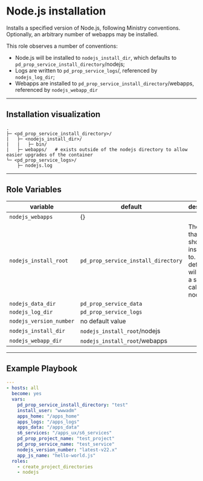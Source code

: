 # Node.js installation

Installs a specified version of Node.js, following Ministry conventions. Optionally, an arbitrary number of webapps may be installed.

This role observes a number of conventions:
* Node.js will be installed to `nodejs_install_dir`, which defaults to `pd_prop_service_install_directory`/nodejs;
* Logs are written to `pd_prop_service_logs`/, referenced by `nodejs_log_dir`;
* Webapps are installed to `pd_prop_service_install_directory`/webapps, referenced by `nodejs_webapp_dir`

*****

## Installation visualization

```
.
├─ <pd_prop_service_install_directory>/
|   ├─ <nodejs_install_dir>/
|   |   ├─ bin/
|   ├─ webapps/   # exists outside of the nodejs directory to allow easier upgrades of the container
└─ <pd_prop_service_logs>/
    ├─ nodejs.log
```

*****

## Role Variables

| variable                | default                             | description                                                                                            |
|-------------------------|-------------------------------------|--------------------------------------------------------------------------------------------------------|
| `nodejs_webapps`        | {}                                  |                                                                     |
| `nodejs_install_root`   | `pd_prop_service_install_directory` | The root that nodejs should be installed in to. By default, this will create a subfolder called nodejs |
| `nodejs_data_dir`       | `pd_prop_service_data`              |                                                                                                        |
| `nodejs_log_dir`        | `pd_prop_service_logs`              |                                                                                                        |
| `nodejs_version_number` | no default value                    |                                                                                                        |
| `nodejs_install_dir`    | `nodejs_install_root`/nodejs        |                                                                                                        |
| `nodejs_webapp_dir`     | `nodejs_install_root`/webapps       |                                                                                                        |

*****

## Example Playbook
```yml
---
- hosts: all
  become: yes
  vars:
    pd_prop_service_install_directory: "test"
    install_user: "wwwadm"
    apps_home: "/apps_home"
    apps_logs: "/apps_logs"
    apps_data: "/apps_data"
    s6_services: "/apps_ux/s6_services"
    pd_prop_project_name: "test_project"
    pd_prop_service_name: "test_service"
    nodejs_version_number: "latest-v22.x"
    app_js_name: "hello-world.js"
  roles:
    - create_project_directories
    - nodejs
```
